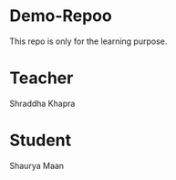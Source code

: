 # Demo-Repoo
This repo is only for the learning purpose.

# Teacher 
Shraddha Khapra

#  Student 
Shaurya Maan